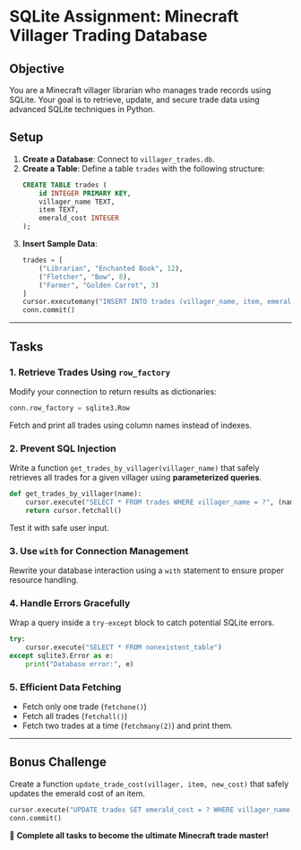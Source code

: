# SQLite Assignment: Minecraft Villager Trading Database

## **Objective**
You are a Minecraft villager librarian who manages trade records using SQLite. Your goal is to retrieve, update, and secure trade data using advanced SQLite techniques in Python.

## **Setup**
1. **Create a Database**: Connect to `villager_trades.db`.
2. **Create a Table**: Define a table `trades` with the following structure:
   ```sql
   CREATE TABLE trades (
       id INTEGER PRIMARY KEY,
       villager_name TEXT,
       item TEXT,
       emerald_cost INTEGER
   );
   ```
3. **Insert Sample Data**:
   ```python
   trades = [
       ("Librarian", "Enchanted Book", 12),
       ("Fletcher", "Bow", 8),
       ("Farmer", "Golden Carrot", 3)
   ]
   cursor.executemany("INSERT INTO trades (villager_name, item, emerald_cost) VALUES (?, ?, ?)", trades)
   conn.commit()
   ```

---

## **Tasks**

### **1. Retrieve Trades Using `row_factory`**
Modify your connection to return results as dictionaries:
```python
conn.row_factory = sqlite3.Row
```
Fetch and print all trades using column names instead of indexes.

### **2. Prevent SQL Injection**
Write a function `get_trades_by_villager(villager_name)` that safely retrieves all trades for a given villager using **parameterized queries**.
```python
def get_trades_by_villager(name):
    cursor.execute("SELECT * FROM trades WHERE villager_name = ?", (name,))
    return cursor.fetchall()
```
Test it with safe user input.

### **3. Use `with` for Connection Management**
Rewrite your database interaction using a `with` statement to ensure proper resource handling.

### **4. Handle Errors Gracefully**
Wrap a query inside a `try-except` block to catch potential SQLite errors.
```python
try:
    cursor.execute("SELECT * FROM nonexistent_table")
except sqlite3.Error as e:
    print("Database error:", e)
```

### **5. Efficient Data Fetching**
- Fetch only one trade (`fetchone()`)
- Fetch all trades (`fetchall()`)
- Fetch two trades at a time (`fetchmany(2)`) and print them.

---

## **Bonus Challenge**
Create a function `update_trade_cost(villager, item, new_cost)` that safely updates the emerald cost of an item.
```python
cursor.execute("UPDATE trades SET emerald_cost = ? WHERE villager_name = ? AND item = ?", (new_cost, villager, item))
conn.commit()
```

🎯 **Complete all tasks to become the ultimate Minecraft trade master!**
